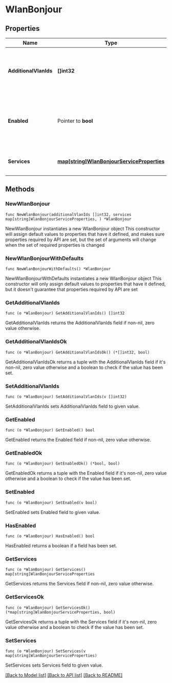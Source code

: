 # WlanBonjour

## Properties

Name | Type | Description | Notes
------------ | ------------- | ------------- | -------------
**AdditionalVlanIds** | **[]int32** | additional VLAN IDs (on the LAN side or from other WLANs) should we be forwarding bonjour queries/responses | [default to []]
**Enabled** | Pointer to **bool** | whether to enable bonjour for this WLAN. Once enabled, limit_bcast is assumed true, allow_mdns is assumed false | [optional] [default to false]
**Services** | [**map[string]WlanBonjourServiceProperties**](WlanBonjourServiceProperties.md) | what services are allowed.  Property key is the service name | [default to {}]

## Methods

### NewWlanBonjour

`func NewWlanBonjour(additionalVlanIds []int32, services map[string]WlanBonjourServiceProperties, ) *WlanBonjour`

NewWlanBonjour instantiates a new WlanBonjour object
This constructor will assign default values to properties that have it defined,
and makes sure properties required by API are set, but the set of arguments
will change when the set of required properties is changed

### NewWlanBonjourWithDefaults

`func NewWlanBonjourWithDefaults() *WlanBonjour`

NewWlanBonjourWithDefaults instantiates a new WlanBonjour object
This constructor will only assign default values to properties that have it defined,
but it doesn't guarantee that properties required by API are set

### GetAdditionalVlanIds

`func (o *WlanBonjour) GetAdditionalVlanIds() []int32`

GetAdditionalVlanIds returns the AdditionalVlanIds field if non-nil, zero value otherwise.

### GetAdditionalVlanIdsOk

`func (o *WlanBonjour) GetAdditionalVlanIdsOk() (*[]int32, bool)`

GetAdditionalVlanIdsOk returns a tuple with the AdditionalVlanIds field if it's non-nil, zero value otherwise
and a boolean to check if the value has been set.

### SetAdditionalVlanIds

`func (o *WlanBonjour) SetAdditionalVlanIds(v []int32)`

SetAdditionalVlanIds sets AdditionalVlanIds field to given value.


### GetEnabled

`func (o *WlanBonjour) GetEnabled() bool`

GetEnabled returns the Enabled field if non-nil, zero value otherwise.

### GetEnabledOk

`func (o *WlanBonjour) GetEnabledOk() (*bool, bool)`

GetEnabledOk returns a tuple with the Enabled field if it's non-nil, zero value otherwise
and a boolean to check if the value has been set.

### SetEnabled

`func (o *WlanBonjour) SetEnabled(v bool)`

SetEnabled sets Enabled field to given value.

### HasEnabled

`func (o *WlanBonjour) HasEnabled() bool`

HasEnabled returns a boolean if a field has been set.

### GetServices

`func (o *WlanBonjour) GetServices() map[string]WlanBonjourServiceProperties`

GetServices returns the Services field if non-nil, zero value otherwise.

### GetServicesOk

`func (o *WlanBonjour) GetServicesOk() (*map[string]WlanBonjourServiceProperties, bool)`

GetServicesOk returns a tuple with the Services field if it's non-nil, zero value otherwise
and a boolean to check if the value has been set.

### SetServices

`func (o *WlanBonjour) SetServices(v map[string]WlanBonjourServiceProperties)`

SetServices sets Services field to given value.



[[Back to Model list]](../README.md#documentation-for-models) [[Back to API list]](../README.md#documentation-for-api-endpoints) [[Back to README]](../README.md)


